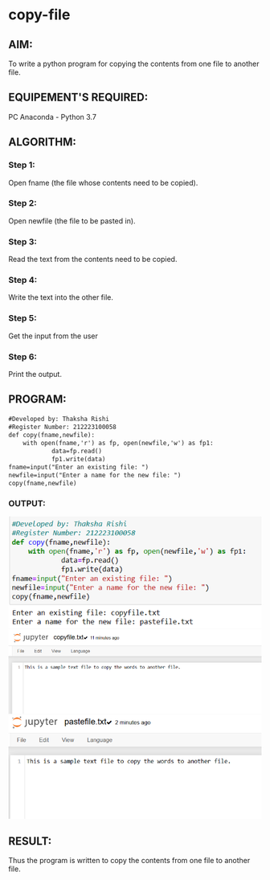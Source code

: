 # copy-file
## AIM:
To write a python program for copying the contents from one file to another file.
## EQUIPEMENT'S REQUIRED: 
PC
Anaconda - Python 3.7
## ALGORITHM: 
### Step 1:
Open fname (the file whose contents need to be copied).
### Step 2: 
Open newfile (the file to be pasted in).
### Step 3: 
Read the text from the contents need to be copied.
### Step 4:  
Write the text into the other file.
### Step 5: 
Get the input from the user
### Step 6: 
Print the output.
## PROGRAM:
```
#Developed by: Thaksha Rishi
#Register Number: 212223100058
def copy(fname,newfile):
    with open(fname,'r') as fp, open(newfile,'w') as fp1:
            data=fp.read()
            fp1.write(data)
fname=input("Enter an existing file: ")
newfile=input("Enter a name for the new file: ")
copy(fname,newfile)
```
### OUTPUT:
![Alt text](<Screenshot 2024-01-02 235027.png>)
![Alt text](<Screenshot 2024-01-02 235115.png>)
![Alt text](<Screenshot 2024-01-02 235124.png>)


## RESULT:
Thus the program is written to copy the contents from one file to another file.